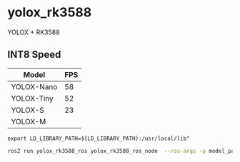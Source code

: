 # yolox_rk3588
YOLOX + RK3588

## INT8 Speed

| Model | FPS |
| --- | --- |
| YOLOX-Nano | 58 |
| YOLOX-Tiny | 52 |
| YOLOX-S | 23 |
| YOLOX-M | |

```text
export LD_LIBRARY_PATH=${LD_LIBRARY_PATH}:/usr/local/lib"
```


```bash
ros2 run yolox_rk3588_ros yolox_rk3588_ros_node  --ros-args -p model_path:=/home/rock5a/yolox_s_default.rknn
```
